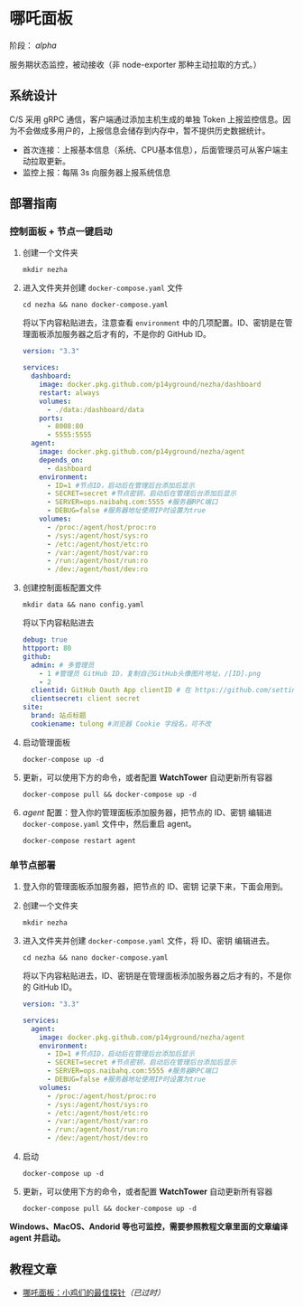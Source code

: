 # 哪吒面板

阶段： *alpha*

服务期状态监控，被动接收（非 node-exporter 那种主动拉取的方式。）

## 系统设计

C/S 采用 gRPC 通信，客户端通过添加主机生成的单独 Token 上报监控信息。因为不会做成多用户的，上报信息会储存到内存中，暂不提供历史数据统计。

- 首次连接：上报基本信息（系统、CPU基本信息），后面管理员可从客户端主动拉取更新。
- 监控上报：每隔 3s 向服务器上报系统信息

## 部署指南

### 控制面板 + 节点一键启动

1. 创建一个文件夹

    ```shell
    mkdir nezha
    ```

2. 进入文件夹并创建 `docker-compose.yaml` 文件

    ```shell
    cd nezha && nano docker-compose.yaml
    ```

    将以下内容粘贴进去，注意查看 `environment` 中的几项配置。ID、密钥是在管理面板添加服务器之后才有的，不是你的 GitHub ID。
  
    ```yaml
    version: "3.3"

    services:
      dashboard:
        image: docker.pkg.github.com/p14yground/nezha/dashboard
        restart: always
        volumes:
          - ./data:/dashboard/data
        ports:
          - 8008:80
          - 5555:5555
      agent:
        image: docker.pkg.github.com/p14yground/nezha/agent
        depends_on:
          - dashboard
        environment:
          - ID=1 #节点ID，启动后在管理后台添加后显示
          - SECRET=secret #节点密钥，启动后在管理后台添加后显示
          - SERVER=ops.naibahq.com:5555 #服务器RPC端口
          - DEBUG=false #服务器地址使用IP时设置为true
        volumes:
          - /proc:/agent/host/proc:ro
          - /sys:/agent/host/sys:ro
          - /etc:/agent/host/etc:ro
          - /var:/agent/host/var:ro
          - /run:/agent/host/run:ro
          - /dev:/agent/host/dev:ro
    ```

3. 创建控制面板配置文件

    ```shell
    mkdir data && nano config.yaml
    ```

    将以下内容粘贴进去

    ```yaml
    debug: true
    httpport: 80
    github:
      admin: # 多管理员
        - 1 #管理员 GitHub ID，复制自己GitHub头像图片地址，/[ID].png
        - 2
      clientid: GitHub Oauth App clientID # 在 https://github.com/settings/developers 创建，无需审核 Callback 填 http(s)://域名或IP/oauth2/callback
      clientsecret: client secret
    site:
      brand: 站点标题
      cookiename: tulong #浏览器 Cookie 字段名，可不改
    ```

4. 启动管理面板

    ```shell
    docker-compose up -d
    ```

5. 更新，可以使用下方的命令，或者配置 **WatchTower** 自动更新所有容器

    ```shell
    docker-compose pull && docker-compose up -d
    ```

6. *agent* 配置：登入你的管理面板添加服务器，把节点的 ID、密钥 编辑进 `docker-compose.yaml` 文件中，然后重启 agent。

    ```shell
    docker-compose restart agent
    ```

### 单节点部署

1. 登入你的管理面板添加服务器，把节点的 ID、密钥 记录下来，下面会用到。

2. 创建一个文件夹

    ```shell
    mkdir nezha
    ```

3. 进入文件夹并创建 `docker-compose.yaml` 文件，将 ID、密钥 编辑进去。

    ```shell
    cd nezha && nano docker-compose.yaml
    ```

    将以下内容粘贴进去，ID、密钥是在管理面板添加服务器之后才有的，不是你的 GitHub ID。
  
    ```yaml
    version: "3.3"

    services:
      agent:
        image: docker.pkg.github.com/p14yground/nezha/agent
        environment:
          - ID=1 #节点ID，启动后在管理后台添加后显示
          - SECRET=secret #节点密钥，启动后在管理后台添加后显示
          - SERVER=ops.naibahq.com:5555 #服务器RPC端口
          - DEBUG=false #服务器地址使用IP时设置为true
        volumes:
          - /proc:/agent/host/proc:ro
          - /sys:/agent/host/sys:ro
          - /etc:/agent/host/etc:ro
          - /var:/agent/host/var:ro
          - /run:/agent/host/run:ro
          - /dev:/agent/host/dev:ro
    ```

4. 启动

    ```shell
    docker-compose up -d
    ```

5. 更新，可以使用下方的命令，或者配置 **WatchTower** 自动更新所有容器

    ```shell
    docker-compose pull && docker-compose up -d
    ```

**Windows、MacOS、Andorid 等也可监控，需要参照教程文章里面的文章编译 agent 并启动。**

## 教程文章

 - [哪吒面板：小鸡们的最佳探针](https://www.zhujizixun.com/2843.html)*（已过时）*